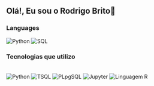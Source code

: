 ## Olá!, Eu sou o Rodrigo Brito👋  

### Languages

![Python](https://img.shields.io/badge/-Python-000?&logo=Python)
![SQL](https://img.shields.io/badge/-SQL-000?&logo=MicrosoftSQLServer)

### Tecnologias que utilizo
<div style="display: inline_block"><br>
   
<img align="center" alt="Python"  src="https://img.shields.io/badge/Python-3776AB?style=for-the-badge&logo=python&logoColor=white">
<img align="center" alt="TSQL"  src="https://img.shields.io/badge/Microsoft_SQL_Server-CC2927?style=for-the-badge&logo=microsoft-sql-server&logoColor=white">
<img align="center" alt="PLpgSQL"  src="https://img.shields.io/badge/PostgreSQL-316192?style=for-the-badge&logo=postgresql&logoColor=white">
<img align="center" alt="Jupyter"  src="https://img.shields.io/badge/Made%20with-Jupyter-orange?style=for-the-badge&logo=Jupyter">
<img align="center" alt="Linguagem R"  src="https://img.shields.io/badge/Linguagem%20R-3776AB?style=for-the-badge&logo=r&logoColor=R">

 
          
          
</div>
 <br>
 
